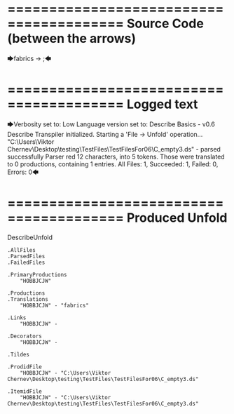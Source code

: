 ========================================
Source Code (between the arrows)
========================================

🡆fabrics -> ;🡄

========================================
Logged text
========================================

🡆Verbosity set to: Low
Language version set to: Describe Basics - v0.6
Describe Transpiler initialized.
Starting a 'File -> Unfold' operation...
"C:\Users\Viktor Chernev\Desktop\testing\TestFiles\TestFilesFor06\C_empty3.ds" - parsed successfully
Parser red 12 characters, into 5 tokens.
Those were translated to 0 productions, containing 1 entries.
All Files: 1, Succeeded: 1, Failed: 0, Errors: 0🡄

========================================
Produced Unfold
========================================

DescribeUnfold

    .AllFiles
    .ParsedFiles
    .FailedFiles

    .PrimaryProductions
        "HOBBJCJW" 

    .Productions
    .Translations
        "HOBBJCJW" - "fabrics"

    .Links
        "HOBBJCJW" - 

    .Decorators
        "HOBBJCJW" - 

    .Tildes

    .ProdidFile
        "HOBBJCJW" - "C:\Users\Viktor Chernev\Desktop\testing\TestFiles\TestFilesFor06\C_empty3.ds"

    .ItemidFile
        "HOBBJCJW" - "C:\Users\Viktor Chernev\Desktop\testing\TestFiles\TestFilesFor06\C_empty3.ds"

